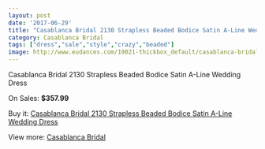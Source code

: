 ```yaml
---
layout: post
date: '2017-06-29'
title: "Casablanca Bridal 2130 Strapless Beaded Bodice Satin A-Line Wedding Dress"
category: Casablanca Bridal
tags: ["dress","sale","style","crazy","beaded"]
image: http://www.eudances.com/19021-thickbox_default/casablanca-bridal-2130-strapless-beaded-bodice-satin-a-line-wedding-dress.jpg
---
```

Casablanca Bridal 2130 Strapless Beaded Bodice Satin A-Line Wedding Dress

On Sales: **$357.99**
<a href="https://www.eudances.com/en/casablanca-bridal/5656-casablanca-bridal-2130-strapless-beaded-bodice-satin-a-line-wedding-dress.html"><amp-img layout="responsive" width="600" height="600" src="//www.eudances.com/19021-thickbox_default/casablanca-bridal-2130-strapless-beaded-bodice-satin-a-line-wedding-dress.jpg" alt="Casablanca Bridal 2130 Strapless Beaded Bodice Satin A-Line Wedding Dress 0" /></a>
<a href="https://www.eudances.com/en/casablanca-bridal/5656-casablanca-bridal-2130-strapless-beaded-bodice-satin-a-line-wedding-dress.html"><amp-img layout="responsive" width="600" height="600" src="//www.eudances.com/19023-thickbox_default/casablanca-bridal-2130-strapless-beaded-bodice-satin-a-line-wedding-dress.jpg" alt="Casablanca Bridal 2130 Strapless Beaded Bodice Satin A-Line Wedding Dress 1" /></a>
<a href="https://www.eudances.com/en/casablanca-bridal/5656-casablanca-bridal-2130-strapless-beaded-bodice-satin-a-line-wedding-dress.html"><amp-img layout="responsive" width="600" height="600" src="//www.eudances.com/19022-thickbox_default/casablanca-bridal-2130-strapless-beaded-bodice-satin-a-line-wedding-dress.jpg" alt="Casablanca Bridal 2130 Strapless Beaded Bodice Satin A-Line Wedding Dress 2" /></a>

Buy it: [Casablanca Bridal 2130 Strapless Beaded Bodice Satin A-Line Wedding Dress](https://www.eudances.com/en/casablanca-bridal/5656-casablanca-bridal-2130-strapless-beaded-bodice-satin-a-line-wedding-dress.html "Casablanca Bridal 2130 Strapless Beaded Bodice Satin A-Line Wedding Dress")

View more: [Casablanca Bridal](https://www.eudances.com/en/4-casablanca-bridal "Casablanca Bridal")